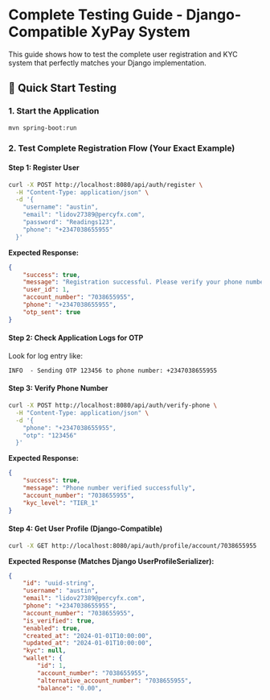 # Complete Testing Guide - Django-Compatible XyPay System

This guide shows how to test the complete user registration and KYC system that perfectly matches your Django implementation.

## 🚀 Quick Start Testing

### 1. Start the Application
```bash
mvn spring-boot:run
```

### 2. Test Complete Registration Flow (Your Exact Example)

#### Step 1: Register User
```bash
curl -X POST http://localhost:8080/api/auth/register \
  -H "Content-Type: application/json" \
  -d '{
    "username": "austin",
    "email": "lidov27389@percyfx.com",
    "password": "Readings123",
    "phone": "+2347038655955"
  }'
```

**Expected Response:**
```json
{
    "success": true,
    "message": "Registration successful. Please verify your phone number with the OTP sent.",
    "user_id": 1,
    "account_number": "7038655955",
    "phone": "+2347038655955",
    "otp_sent": true
}
```

#### Step 2: Check Application Logs for OTP
Look for log entry like:
```
INFO  - Sending OTP 123456 to phone number: +2347038655955
```

#### Step 3: Verify Phone Number
```bash
curl -X POST http://localhost:8080/api/auth/verify-phone \
  -H "Content-Type: application/json" \
  -d '{
    "phone": "+2347038655955",
    "otp": "123456"
  }'
```

**Expected Response:**
```json
{
    "success": true,
    "message": "Phone number verified successfully",
    "account_number": "7038655955",
    "kyc_level": "TIER_1"
}
```

#### Step 4: Get User Profile (Django-Compatible)
```bash
curl -X GET http://localhost:8080/api/auth/profile/account/7038655955
```

**Expected Response (Matches Django UserProfileSerializer):**
```json
{
    "id": "uuid-string",
    "username": "austin",
    "email": "lidov27389@percyfx.com",
    "phone": "+2347038655955",
    "account_number": "7038655955",
    "is_verified": true,
    "enabled": true,
    "created_at": "2024-01-01T10:00:00",
    "updated_at": "2024-01-01T10:00:00",
    "kyc": null,
    "wallet": {
        "id": 1,
        "account_number": "7038655955",
        "alternative_account_number": "7038655955",
        "balance": "0.00",
